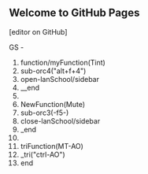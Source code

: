 ## Welcome to GitHub Pages
[editor on GitHub]

GS -

1. function/myFunction(Tint)
2. sub-orc4("alt+f+4")
3. open-lanSchool/sidebar
4. __end
5. 
6. NewFunction(Mute)
7. sub-orc3(-f5-)
8. close-lanSchool/sidebar
9. _end
10. 
11. triFunction(MT-AO)
12. _tri("ctrl-AO")
13. end


